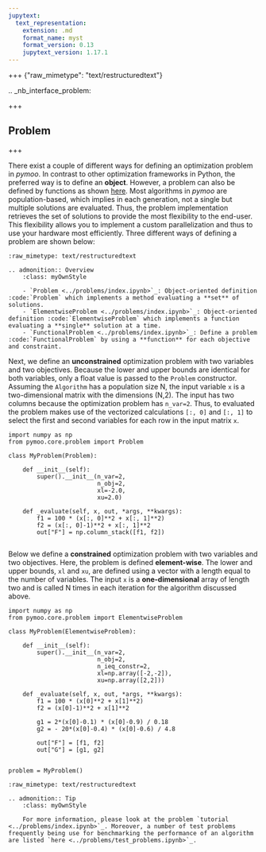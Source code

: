 ```yaml
---
jupytext:
  text_representation:
    extension: .md
    format_name: myst
    format_version: 0.13
    jupytext_version: 1.17.1
---
```


+++ {"raw_mimetype": "text/restructuredtext"}

.. _nb_interface_problem:

+++

## Problem


+++

There exist a couple of different ways for defining an optimization problem in *pymoo*. In contrast to other optimization frameworks in Python, the preferred way is to define an **object**. However, a problem can also be defined by functions as shown [here](../problems/index.ipynb). Most algorithms in *pymoo* are population-based, which implies in each generation, not a single but multiple solutions are evaluated. Thus, the problem implementation retrieves the set of solutions to provide the most flexibility to the end-user. This flexibility allows you to implement a custom parallelization and thus to use your hardware most efficiently. Three different ways of defining a problem are shown below:

```{raw-cell}
:raw_mimetype: text/restructuredtext

.. admonition:: Overview
    :class: myOwnStyle

    - `Problem <../problems/index.ipynb>`_: Object-oriented definition :code:`Problem` which implements a method evaluating a **set** of solutions.
    - `ElementwiseProblem <../problems/index.ipynb>`_: Object-oriented definition :code:`ElementwiseProblem` which implements a function evaluating a **single** solution at a time. 
    - `FunctionalProblem <../problems/index.ipynb>`_: Define a problem :code:`FunctionalProblem` by using a **function** for each objective and constraint.
```

Next, we define an **unconstrained** optimization problem with two variables and two objectives. Because the lower and upper bounds are identical for both variables, only a float value is passed to the `Problem` constructor. Assuming the `Algorithm` has a population size N, the input variable `x` is a two-dimensional matrix with the dimensions (N,2). The input has two columns because the optimization problem has `n_var=2`. Thus, to evaluated the problem makes use of the vectorized calculations `[:, 0]` and `[:, 1]` to select the first and second variables for each row in the input matrix `x`.

```{code-cell} ipython3
import numpy as np
from pymoo.core.problem import Problem

class MyProblem(Problem):

    def __init__(self):
        super().__init__(n_var=2, 
                         n_obj=2, 
                         xl=-2.0, 
                         xu=2.0)

    def _evaluate(self, x, out, *args, **kwargs):
        f1 = 100 * (x[:, 0]**2 + x[:, 1]**2)
        f2 = (x[:, 0]-1)**2 + x[:, 1]**2
        out["F"] = np.column_stack([f1, f2])
 
```

Below we define a **constrained** optimization problem with two variables and two objectives. Here, the problem is defined **element-wise**. The lower and upper bounds, `xl` and `xu`, are defined using a vector with a length equal to the number of variables. The input `x` is a **one-dimensional** array of length two and is called N times in each iteration for the algorithm discussed above.

```{code-cell} ipython3
import numpy as np
from pymoo.core.problem import ElementwiseProblem

class MyProblem(ElementwiseProblem):

    def __init__(self):
        super().__init__(n_var=2, 
                         n_obj=2, 
                         n_ieq_constr=2, 
                         xl=np.array([-2,-2]), 
                         xu=np.array([2,2]))

    def _evaluate(self, x, out, *args, **kwargs):
        f1 = 100 * (x[0]**2 + x[1]**2)
        f2 = (x[0]-1)**2 + x[1]**2
        
        g1 = 2*(x[0]-0.1) * (x[0]-0.9) / 0.18
        g2 = - 20*(x[0]-0.4) * (x[0]-0.6) / 4.8
        
        out["F"] = [f1, f2]
        out["G"] = [g1, g2]
        

problem = MyProblem()
```

```{raw-cell}
:raw_mimetype: text/restructuredtext

.. admonition:: Tip
    :class: myOwnStyle

    For more information, please look at the problem `tutorial <../problems/index.ipynb>`_. Moreover, a number of test problems frequently being use for benchmarking the performance of an algorithm are listed `here <../problems/test_problems.ipynb>`_.
```
